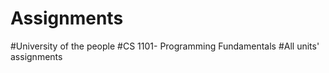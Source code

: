 # Assignments

#University of the people 
#CS 1101- Programming Fundamentals 
#All units' assignments

